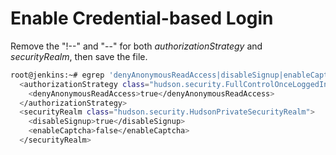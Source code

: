 # Enable Credential-based Login

Remove the "!--" and "--" for both *authorizationStrategy* and *securityRealm*, then save the file.
```sh
root@jenkins:~# egrep 'denyAnonymousReadAccess|disableSignup|enableCaptcha' -C1 /var/lib/jenkins/config.xml
  <authorizationStrategy class="hudson.security.FullControlOnceLoggedInAuthorizationStrategy"> 
    <denyAnonymousReadAccess>true</denyAnonymousReadAccess> 
  </authorizationStrategy> 
  <securityRealm class="hudson.security.HudsonPrivateSecurityRealm"> 
    <disableSignup>true</disableSignup> 
    <enableCaptcha>false</enableCaptcha> 
  </securityRealm>
```